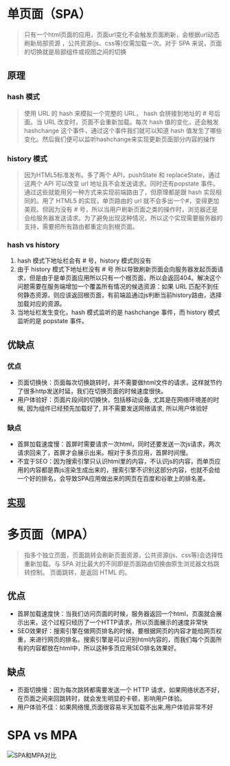 # 单页面（SPA）
> 只有一个html页面的应用，页面url变化不会触发页面刷新，会根据url动态刷新局部资源 ，公共资源(js、css等)仅需加载一次。对于 SPA 来说，页面的切换就是局部组件或视图之间的切换
## 原理
### hash 模式
> 使用 URL 的 hash 来模拟一个完整的 URL， hash 会拼接到地址的 # 号后面。当 URL 改变时，页面不会重新加载。每次 hash 值的变化，还会触发hashchange 这个事件，通过这个事件我们就可以知道 hash 值发生了哪些变化。然后我们便可以监听hashchange来实现更新页面部分内容的操作

### history 模式
> 因为HTML5标准发布。多了两个 API，pushState 和 replaceState，通过这两个 API 可以改变 url 地址且不会发送请求。同时还有popstate 事件。通过这些就能用另一种方式来实现前端路由了，但原理都是跟 hash 实现相同的。用了 HTML5 的实现，单页路由的 url 就不会多出一个#，变得更加美观。但因为没有 # 号，所以当用户刷新页面之类的操作时，浏览器还是会给服务器发送请求。为了避免出现这种情况，所以这个实现需要服务器的支持，需要把所有路由都重定向到根页面。
### hash vs history
1. hash 模式下地址栏会有 # 号，history 模式则没有
2. 由于 history 模式下地址栏没有 # 号 所以导致刷新页面会向服务器发起页面请求，但是由于是单页面应用所以只有一个根页面，所以会返回404。解决这个问题需要在服务端增加一个覆盖所有情况的候选资源：如果 URL 匹配不到任何静态资源，则应该返回根页面，有前端监通过js判断当前history路由，选择加载对应的资源。
3. 当地址栏发生变化，hash 模式监听的是 hashchange 事件，而 history 模式监听的是 popstate 事件。

## 优缺点
### 优点
- 页面切换快：页面每次切换跳转时，并不需要做html文件的请求，这样就节约了很多http发送时延，我们在切换页面的时候速度很快。
- 用户体验好：页面片段间的切换快，包括移动设备, 尤其是在网络环境差的时候, 因为组件已经预先加载好了, 并不需要发送网络请求, 所以用户体验好
### 缺点
- 首屏加载速度慢：首屏时需要请求一次html，同时还要发送一次js请求，两次请求回来了，首屏才会展示出来。相对于多页应用，首屏时间慢。
- 不宜于SEO：因为搜索引擎只认识html里的内容，不认识js的内容，而单页应用的内容都是靠js渲染生成出来的，搜索引擎不识别这部分内容，也就不会给一个好的排名，会导致SPA应用做出来的网页在百度和谷歌上的排名差。
## [实现](../write-practise-js/)

# 多页面（MPA）
> 指多个独立页面，页面跳转会刷新页面资源，公共资源(js、css等)会选择性重新加载。与 SPA 对比最大的不同即是页面路由切换由原生浏览器文档跳转控制。 页面跳转，是返回 HTML 的。
## 优点
- 首屏加载速度快：当我们访问页面的时候，服务器返回一个html，页面就会展示出来，这个过程只经历了一个HTTP请求，所以页面展示的速度非常快
- SEO效果好：搜索引擎在做网页排名的时候，要根据网页的内容才能给网页权重，来进行网页的排名。搜索引擎是可以识别html内容的，而我们每个页面所有的内容都放在html中，所以这种多页应用SEO排名效果好。
## 缺点
- 页面切换慢：因为每次跳转都需要发送一个 HTTP 请求，如果网络状态不好，在页面之间来回跳转时，就会发生明显的卡顿，影响用户体验。
- 用户体验不佳：如果网络慢,页面很容易半天加载不出来,用户体验非常不好

# SPA vs MPA
![SPA和MPA对比](https://cdn.jsdelivr.net/gh/wangyi1217678365/yi-image-host/SPA和MPA对比.awebp)

